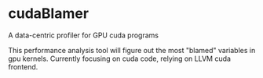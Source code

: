 # cudaBlamer
A data-centric profiler for GPU cuda programs

This performance analysis tool will figure out the most "blamed" variables in gpu kernels. 
Currently focusing on cuda code, relying on LLVM cuda frontend.
